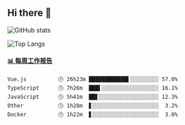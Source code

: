 ## Hi there 👋

![GitHub stats](https://github-readme-stats.orilight.top/api?username=orilights)

![Top Langs](https://github-readme-stats.orilight.top/api/top-langs/?username=orilights&layout=compact)

<!-- waka-box start -->
#### <a href="https://gist.github.com/92c8d5b388768c10efcba86e82b7c4fb" target="_blank">📊 每周工作报告</a>
```text
Vue.js          🕓 26h23m ████████████▌░░░░░░░░░ 57.0%
TypeScript      🕓 7h26m  ███▌░░░░░░░░░░░░░░░░░░ 16.1%
JavaScript      🕓 5h41m  ██▋░░░░░░░░░░░░░░░░░░░ 12.3%
Other           🕓 1h28m  ▋░░░░░░░░░░░░░░░░░░░░░  3.2%
Docker          🕓 1h22m  ▋░░░░░░░░░░░░░░░░░░░░░  3.0%
```
<!-- Powered by https://github.com/journey-ad/waka-box-go . -->
<!-- waka-box end -->
